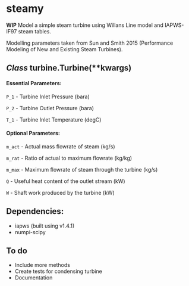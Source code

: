 # steamy
**WIP** Model a simple steam turbine using Willans Line model and IAPWS-IF97 steam tables.

Modelling parameters taken from Sun and Smith 2015 (Performance Modeling of New and Existing Steam Turbines).

## *Class* turbine.Turbine(\*\*kwargs)
#### Essential Parameters:
`P_1`   - Turbine Inlet Pressure (bara)

`P_2`   - Turbine Outlet Pressure (bara)

`T_1`   - Turbine Inlet Temperature (degC)

#### Optional Parameters:
`m_act` - Actual mass flowrate of steam (kg/s)

`m_rat` - Ratio of actual to maximum flowrate (kg/kg)

`m_max` - Maximum flowrate of steam through the turbine (kg/s)

`Q`     - Useful heat content of the outlet stream (kW)

`W`     - Shaft work produced by the turbine (kW)

## Dependencies:
* iapws (built using v1.4.1)
* numpi-scipy

## To do

* Include more methods
* Create tests for condensing turbine
* Documentation
